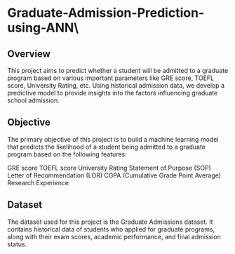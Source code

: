 # Graduate-Admission-Prediction-using-ANN\
<p>
  <h2>Overview</h2>
This project aims to predict whether a student will be admitted to a graduate program based on various important parameters like GRE score, TOEFL score, University Rating, etc. Using historical admission data, we develop a predictive model to provide insights into the factors influencing graduate school admission.
</p>
<p>
  <h2>Objective</h2>
The primary objective of this project is to build a machine learning model that predicts the likelihood of a student being admitted to a graduate program based on the following features:

GRE score
TOEFL score
University Rating
Statement of Purpose (SOP)
Letter of Recommendation (LOR)
CGPA (Cumulative Grade Point Average)
Research Experience
</p>
<p><h2>Dataset</h2>
The dataset used for this project is the Graduate Admissions dataset. It contains historical data of students who applied for graduate programs, along with their exam scores, academic performance, and final admission status.</p>
